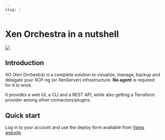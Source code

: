 ```yaml
---
slug: /
---
```


# Xen Orchestra in a nutshell

![](https://repository-images.githubusercontent.com/8077957/6dcf71fd-bad9-4bfa-933f-b466c52d513d)

## Introduction

XO (Xen Orchestra) is a complete solution to visualize, manage, backup and delegate your XCP-ng (or XenServer) infrastructure. **No agent** is required for it to work.

It provides a web UI, a CLI and a REST API, while also getting a Terraform provider among other connectors/plugins.

## Quick start

Log in to your account and use the deploy form available from [Vates website](https://vates.tech/deploy/)
